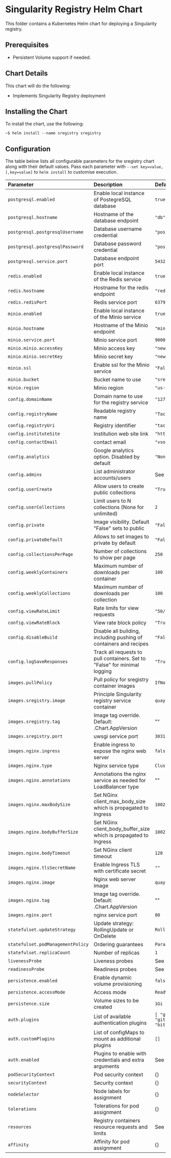 # Singularity Registry Helm Chart

This folder contains a Kubernetes Helm chart for deploying a Singularity registry.

## Prerequisites

* Persistent Volume support if needed.

## Chart Details

This chart will do the following:

* Implements Singularity Registry deployment

## Installing the Chart

To install the chart, use the following:

```
~$ helm install --name sregistry sregistry
```

## Configuration

The table below lists all configurable parameters for the sregistry chart along with their default values. Pass each parameter with ```--set key=value,[,key=value]``` to ```helm install``` to customise execution.

| Parameter                  | Description | Default |
|:---------------------------|:------------|:--------|
| `postgresql.enabled`       | Enable local instance of PostegreSQL database | `true` |
| `postgresql.hostname`      | Hostname of the database endpoint | `"db"` |
| `postgresql.postgresqlUsername` | Database username credential | `"postgres"` |
| `postgresql.postgresqlPassword` | Database password credential | `"postgres"` |
| `postgresql.service.port`  | Database endpoint port | `5432` |
| `redis.enabled`            | Enable local instance of the Redis service | `true` |
| `redis.hostname`           | Hostname for the redis endpoint | `"redis"` |
| `redis.redisPort`          | Redis service port | `6379` |
| `minio.enabled`            | Enable local instance of the Minio service | `true` |
| `minio.hostname`           | Hostname of the Minio endpoint | `"minio"` |
| `minio.service.port`       | Minio service port | `9000` |
| `minio.minio.accessKey`    | Minio access key | `"newminio"` |
| `minio.minio.secretKey`    | Minio secret key | `"newminio123"` |
| `minio.ssl`                | Enable ssl for the Minio service | `"False"` |
| `minio.bucket`             | Bucket name to use | `"sregistry"` |
| `minio.region`             | Minio region | `"us-east-1"` |
| `config.domainName`        | Domain name to use for the registry service | `"127.0.0.1"` |
| `config.registryName`      | Readable registry name | `"Tacosaurus Computing Center"` |
| `config.registryUri`       | Registry identifier | `"taco"` |
| `config.instituteSite`     | Institution web site link | `"https://srcc.stanford.edu"` |
| `config.contactEmail`      | contact email | `"vsochat@stanford.edu"` |
| `config.analytics`         | Google analytics option. Disabled by default | `"None"` |
| `config.admins`            | List administrator accounts/users | See `values.yaml` for details |
| `config.userCreate`        | Allow users to create public collections | `"True"` |
| `config.userCollections`   | Limit users to N collections (None for unlimited) | `2` |
| `config.private`           | Image visibility. Default "False" sets to public | `"False"` |
| `config.privateDefault`    | Allows to set images to private by default | `"False"` |
| `config.collectionsPerPage`| Number of collections to show per page | `250` |
| `config.weeklyContainers`  | Maximum number of downloads per container | `100` |
| `config.weeklyCollections` | Maximum number of downloads per collection | `100` |
| `config.viewRateLimit`     | Rate limits for view requests | `"50/1d"` |
| `config.viewRateBlock`     | View rate block policy | `"True"` |
| `config.disableBuild`      | Disable all building, including pushing of containers and recipes | `"False"` |
| `config.logSaveResponses`  | Track all requests to pull containers. Set to "False" for minimal logging | `"True"` |
| `images.pullPolicy`        | Pull policy for sregistry container images | `IfNotPresent` |
| `images.sregistry.image`   | Principle Singularity registry service container | `quay.io/vanessa/sregistry` |
| `images.sregistry.tag`     | Image tag override. Default: .Chart.AppVersion | "" |
| `images.sregistry.port`    | uwsgi service port | `3031` |
| `images.nginx.ingress`     | Enable ingress to expose the nginx web server | `false` |
| `images.nginx.type`        | Nginx service type | `ClusterIP` |
| `images.nginx.annotations` | Annotations the nginx service as needed for LoadBalancer type | "" |
| `images.nginx.maxBodySize`        | Set NGinx client_max_body_size which is propagated to Ingress | `10024M` |
| `images.nginx.bodyBufferSize` | Set NGinx client_body_buffer_size which is propagated to Ingress | `10024M` |
| `images.nginx.bodyTimeout` | Set NGinx client timeout | `120` |
| `images.nginx.tlsSecretName` | Enable Ingress TLS with certificate secret | `""` |
| `images.nginx.image`       | Nginx web server image | `quay.io/vanessa/sregistry_nginx` |
| `images.nginx.tag`         | Image tag override. Default: .Chart.AppVersion | "" |
| `images.nginx.port`        | nginx service port | `80` |
| `statefulset.updateStrategy` | Update strategy: RollingUpdate or OnDelete | `RollingUpdate` |
| `statefulset.podManagementPolicy` | Ordering guarantees | `Parallel` |
| `statefulset.replicaCount` | Number of replicas | `1` |
| `livenessProbe`            | Liveness probes | See `values.yaml` for details |
| `readinessProbe`           | Readiness probes | See `values.yaml` for details |
| `persistence.enabled`      | Enable dynamic volume provisioning | `false` |
| `persistence.accessMode`   | Access mode | `ReadWriteOnce` |
| `persistence.size`         | Volume sizes to be created | `1Gi` |
| `auth.plugins`             | List of available authentication plugins | `[ "google" , "twitter" , "github" , "gitlab" , "bitbucket" ]` |
| `auth.customPlugins`       | List of configMaps to mount as additional plugins | `[]` |
| `auth.enabled`             | Plugins to enable with credentials and extra arguments | See `values.yaml` for defaults |
| `podSecurityContext`       | Pod security context | {} |
| `securityContext`          | Security context | {} |
| `nodeSelector`             | Node labels for assignment | {} |
| `tolerations`              | Tolerations for pod assignment | {} |
| `resources`                | Registry containers resource requests and limits | See `value.yaml` for details |
| `affinity`                 | Affinity for pod assignment | {} |
